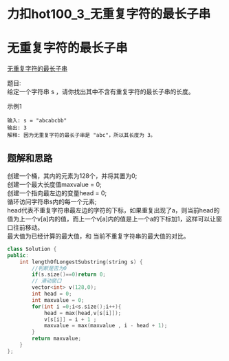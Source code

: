 # 力扣hot100_3_无重复字符的最长子串


# 无重复字符的最长子串
[无重复字符的最长子串](https://leetcode.cn/problems/longest-substring-without-repeating-characters/?favorite=2cktkvj)

题目:  
给定一个字符串 s ，请你找出其中不含有重复字符的最长子串的长度。


示例1
```text
输入: s = "abcabcbb"
输出: 3 
解释: 因为无重复字符的最长子串是 "abc"，所以其长度为 3。
```

## 题解和思路
创建一个桶，其内的元素为128个，并将其置为0;  
创建一个最大长度值maxvalue = 0;  
创建一个指向最左边的变量head = 0;  
循环访问字符串s内的每一个元素;  
head代表不重复字符串最左边的字符的下标，如果重复出现了a，则当前head的值为上一个v[a]内的值，而上一个v[a]内的值是上一个a的下标加1，这样可以让窗口往前移动。  
最大值为已经计算的最大值，和 当前不重复字符串的最大值的对比。  


```c++
class Solution {
public:
    int lengthOfLongestSubstring(string s) {
        //判断是否为0
        if(s.size()==0)return 0;   
        // 滑动窗口
        vector<int> v(128,0);
        int head = 0;
        int maxvalue = 0;
        for(int i =0;i<s.size();i++){
            head = max(head,v[s[i]]);
            v[s[i]] = i + 1 ;
            maxvalue = max(maxvalue , i - head + 1);
        }
        return maxvalue;
    }
};
```
